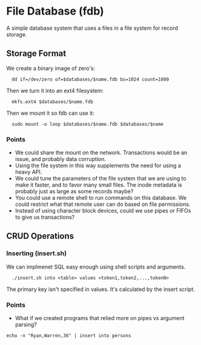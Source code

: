 # File Database (fdb)
  A simple database system that uses a files in a file system for record
storage.

## Storage Format
  We create a binary image of zero's:

```
  dd if=/dev/zero of=$databases/$name.fdb bs=1024 count=1000
```

  Then we turn it into an ext4 filesystem:

```
  mkfs.ext4 $databases/$name.fdb
```

  Then we mount it so fdb can use it:

```
  sudo mount -o loop $databases/$name.fdb $databases/$name
```

### Points
* We could share the mount on the network.  Transactions would be an issue,
and probably data corruption.
* Using the file system in this way supplements the need for using a heavy
API.
* We could tune the parameters of the file system that we are using to make
it faster, and to favor many small files.  The inode metadata is probably
just as large as some records maybe?
* You could use a remote shell to run commands on this database.  We could
restrict what that remote user can do based on file permissions.
* Instead of using character block devices, could we use pipes or FIFOs
to give us transactions?

## CRUD Operations
### Inserting (insert.sh)
  We can implmenet SQL easy enough using shell scripts and arguments.

```
  ./insert.sh into <table> values <token1,token2,...,tokenN>
```
  
  The primary key isn't specified in values.  It's calculated by the insert
script.

### Points
* What if we created programs that relied more on pipes vs argument parsing?
```
echo -n "Ryan,Warren,36" | insert into persons
```
